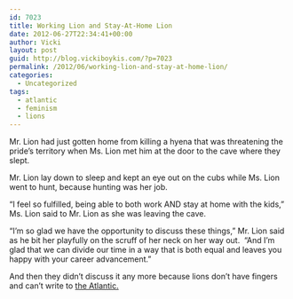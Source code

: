 ```yaml
---
id: 7023
title: Working Lion and Stay-At-Home Lion
date: 2012-06-27T22:34:41+00:00
author: Vicki
layout: post
guid: http://blog.vickiboykis.com/?p=7023
permalink: /2012/06/working-lion-and-stay-at-home-lion/
categories:
  - Uncategorized
tags:
  - atlantic
  - feminism
  - lions
---
```

Mr. Lion had just gotten home from killing a hyena that was threatening the pride&#8217;s territory when Ms. Lion met him at the door to the cave where they slept.

Mr. Lion lay down to sleep and kept an eye out on the cubs while Ms. Lion went to hunt, because hunting was her job.

&#8220;I feel so fulfilled, being able to both work AND stay at home with the kids,&#8221; Ms. Lion said to Mr. Lion as she was leaving the cave.

&#8220;I&#8217;m so glad we have the opportunity to discuss these things,&#8221; Mr. Lion said as he bit her playfully on the scruff of her neck on her way out.  &#8220;And I&#8217;m glad that we can divide our time in a way that is both equal and leaves you happy with your career advancement.&#8221;

And then they didn&#8217;t discuss it any more because lions don&#8217;t have fingers and can&#8217;t write to <a href="http://www.theatlantic.com/magazine/archive/2012/07/why-women-still-can-8217-t-have-it-all/9020/" target="_blank">the Atlantic.</a>

&nbsp;